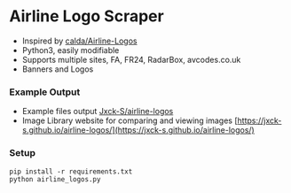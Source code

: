 # Airline Logo Scraper

- Inspired by [calda/Airline-Logos](https://github.com/calda/Airline-Logos)
- Python3, easily modifiable
- Supports multiple sites, FA, FR24, RadarBox, avcodes.co.uk
- Banners and Logos

### Example Output

- Example files output [Jxck-S/airline-logos](https://github.com/Jxck-S/airline-logos)
- Image Library website for comparing and viewing images [https://jxck-s.github.io/airline-logos/](https://jxck-s.github.io/airline-logos/)

### Setup

```
pip install -r requirements.txt
python airline_logos.py
```

